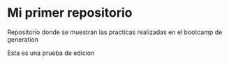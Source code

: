 # Mi primer repositorio

Repositorio donde se muestran las practicas realizadas en el bootcamp de generation

Esta es una prueba de edicion
